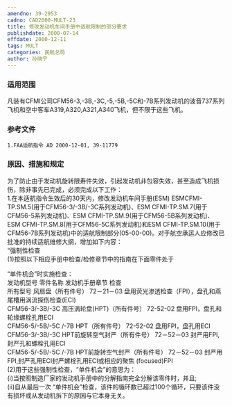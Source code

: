 ```yaml
---
amendno: 39-2953  
cadno: CAD2000-MULT-23  
title: 修改发动机车间手册中适航限制的部分要求  
publishdate: 2000-07-14  
effdate: 2000-12-11  
tags: MULT  
categories: 民航总局  
author: 孙晓宁  
---
```

  
### 适用范围  
凡装有CFMI公司CFM56-3,-3B,-3C,-5,-5B,-5C和-7B系列发动机的波音737系列飞机和空中客车A319,A320,A321,A340飞机，但不限于这些飞机。  
  
<!--more-->  
### 参考文件  
    1.FAA适航指令 AD 2000-12-01, 39-11779  
  
### 原因、措施和规定  
为了防止由于发动机旋转限寿件失效，引起发动机非包容失效，甚至造成飞机损伤，除非事先已完成，必须完成以下工作：  
    1.在本适航指令生效后的30天内，修改发动机车间手册(ESM) ESMCFMI-TP.SM.5(用于CFM56-3/-3B/-3C系列发动机)、ESM CFMI-TP.SM.7(用于CFM56-5系列发动机)、ESM CFMI-TP.SM.9(用于CFM56-5B系列发动机)、ESM CFMI-TP.SM.8(用于CFM56-5C系列发动机)和ESM CFMI-TP.SM.10(用于CFM56-7B系列发动机)中的适航限制部分(05-00-00)。对于航空承运人应修改已批准的持续适航维修大纲，增加如下内容：  
“强制性检查  
    (1)按照以下相应手册中检查/检修章节中的指南在下面零件处于  
      
“单件机会”时实施检查：  
发动机型号  零件名称  发动机手册章节  检查  
所有型号  风扇盘（所有件号）  72－21－03  盘用荧光渗透检查（FPI），盘孔和燕尾槽用涡流探伤检查(ECI)  
CFM56-3/-3B/-3C  高压涡轮盘(HPT)（所有件号）  72-52-02  盘用FPI，盘孔和轮缘螺栓孔用ECI  
CFM56-5/-5B/-5C /-7B  HPT（所有件号）  72-52-02  盘用FPI，盘孔用ECI  
CFM56-3/-3B/-3C  HPT前旋转空气封严（所有件号）  72－52－03  封严用FPI,封严孔和螺栓孔用ECI  
CFM56-5/-5B/-5C /-7B  HPT前旋转空气封严（所有件号）  72－52－03  封严用FPI,封严孔用ECI封严螺栓孔用ECI或相应的聚焦 (focused)FPI  
(2)用于这些强制性检查，“单件机会”的意思为：  
(i)当按照制造厂家的发动机手册中的分解指南完全分解该零件时，并且;  
        (ii)自从最后一次 “单件机会”检查，该件的循环数已超过100个循环，只要该件没有损坏或从发动机拆下的原因与它本身无关。  
  
